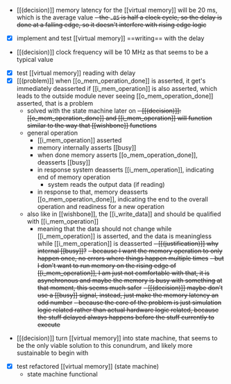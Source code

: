 - [[(decision)]] memory latency for the [[virtual memory]] will be 20 ms, which is the average value
~~- the `.05` is half a clock cycle, so the delay is done at a falling edge, so it doesn't interfere with rising edge logic~~
- [x] implement and test [[virtual memory]] ==writing== with the delay
- [[(decision)]] clock frequency will be 10 MHz as that seems to be a typical value
- [x] test [[virtual memory]] reading with delay
- [x] [[(problem)]] when [[o_mem_operation_done]] is asserted, it get's immediately deasserted if [[i_mem_operation]] is also asserted, which leads to the outside module never seeing [[o_mem_operation_done]] asserted, that is a problem
	- solved with the state machine later on
~~- [[(decision)]]: [[o_mem_operation_done]] and [[i_mem_operation]] will function similar to the way that [[wishbone]] functions~~
	- general operation
		- [[i_mem_operation]] asserted
		- memory internally asserts [[busy]]
		- when done memory asserts [[o_mem_operation_done]], deasserts [[busy]]
		- in response system deasserts [[i_mem_operation]], indicating end of memory operation
			- system reads the output data (if reading) 
		- in response to that, memory deasserts [[o_mem_operation_done]], indicating the end to the overall operation and readiness for a new operation
	- also like in [[wishbone]], the [[i_write_data]] and should be qualified with [[i_mem_operation]]
		- meaning that the data should not change while [[i_mem_operation]] is asserted, and the data is meaningless while [[i_mem_operation]] is deasserted
~~- [[(justification)]] why internal [[busy]]?~~
~~- because I want the memory operation to only happen once, no errors where things happen multiple times~~
~~- but I don't want to run memory on the rising edge of [[i_mem_operation]], I am just not comfortable with that, it is asynchronous and maybe the memory is busy with something at that moment, this seems much safer~~
~~- [[(decision)]] maybe don't use a [[busy]] signal, instead, just make the memory latency an odd number~~
~~- because the core of the problem is just simulation logic related rather than actual hardware logic related, because the stuff delayed always happens before the stuff currently to execute~~
- [[(decision)]] turn [[virtual memory]] into state machine, that seems to be the only viable solution to this conundrum, and likely more sustainable to begin with
- [x] test refactored [[virtual memory]] (state machine)
	- state machine functional